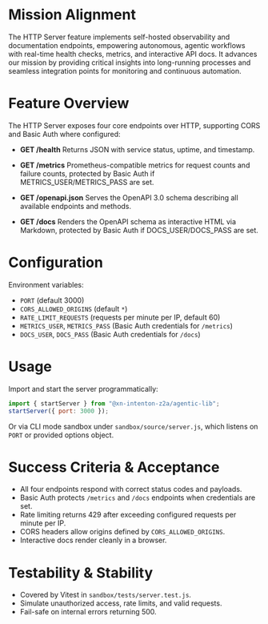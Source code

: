 # Mission Alignment

The HTTP Server feature implements self-hosted observability and documentation endpoints, empowering autonomous, agentic workflows with real-time health checks, metrics, and interactive API docs. It advances our mission by providing critical insights into long-running processes and seamless integration points for monitoring and continuous automation.

# Feature Overview

The HTTP Server exposes four core endpoints over HTTP, supporting CORS and Basic Auth where configured:

- **GET /health**
  Returns JSON with service status, uptime, and timestamp.

- **GET /metrics**
  Prometheus-compatible metrics for request counts and failure counts, protected by Basic Auth if METRICS_USER/METRICS_PASS are set.

- **GET /openapi.json**
  Serves the OpenAPI 3.0 schema describing all available endpoints and methods.

- **GET /docs**
  Renders the OpenAPI schema as interactive HTML via Markdown, protected by Basic Auth if DOCS_USER/DOCS_PASS are set.

# Configuration

Environment variables:

- `PORT` (default 3000)
- `CORS_ALLOWED_ORIGINS` (default `*`)
- `RATE_LIMIT_REQUESTS` (requests per minute per IP, default 60)
- `METRICS_USER`, `METRICS_PASS` (Basic Auth credentials for `/metrics`)
- `DOCS_USER`, `DOCS_PASS` (Basic Auth credentials for `/docs`)

# Usage

Import and start the server programmatically:

```js
import { startServer } from "@xn-intenton-z2a/agentic-lib";
startServer({ port: 3000 });
```

Or via CLI mode sandbox under `sandbox/source/server.js`, which listens on `PORT` or provided options object.

# Success Criteria & Acceptance

- All four endpoints respond with correct status codes and payloads.
- Basic Auth protects `/metrics` and `/docs` endpoints when credentials are set.
- Rate limiting returns 429 after exceeding configured requests per minute per IP.
- CORS headers allow origins defined by `CORS_ALLOWED_ORIGINS`.
- Interactive docs render cleanly in a browser.

# Testability & Stability

- Covered by Vitest in `sandbox/tests/server.test.js`.
- Simulate unauthorized access, rate limits, and valid requests.
- Fail-safe on internal errors returning 500.
